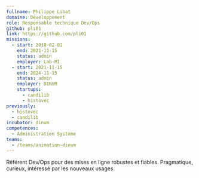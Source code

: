 ```yaml
---
fullname: Philippe Libat
domaine: Développement
role: Responsable technique Dev/Ops
github: pli01
link: https://github.com/pli01
missions:
  - start: 2018-02-01
    end: 2021-11-15
    status: admin
    employer: Lab-MI
  - start: 2021-11-15
    end: 2024-11-15
    status: admin
    employer: DINUM
    startups:
      - candilib
      - histovec
previously:
  - histovec
  - candilib
incubator: dinum
competences:
  - Administration Système
teams:
  - /teams/animation-dinum
---
```

Référent Dev/Ops pour des mises en ligne robustes et fiables. Pragmatique, curieux, intéressé par les nouveaux usages.